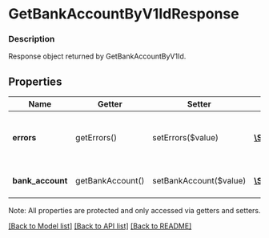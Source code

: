 # GetBankAccountByV1IdResponse

### Description

Response object returned by GetBankAccountByV1Id.

## Properties
Name | Getter | Setter | Type | Description | Notes
------------ | ------------- | ------------- | ------------- | ------------- | -------------
**errors** | getErrors() | setErrors($value) | [**\SquareConnect\Model\Error[]**](Error.md) | Information on errors encountered during the request. | [optional] 
**bank_account** | getBankAccount() | setBankAccount($value) | [**\SquareConnect\Model\BankAccount**](BankAccount.md) | The requested &#x60;BankAccount&#x60; object. | [optional] 

Note: All properties are protected and only accessed via getters and setters.

[[Back to Model list]](../../README.md#documentation-for-models) [[Back to API list]](../../README.md#documentation-for-api-endpoints) [[Back to README]](../../README.md)

